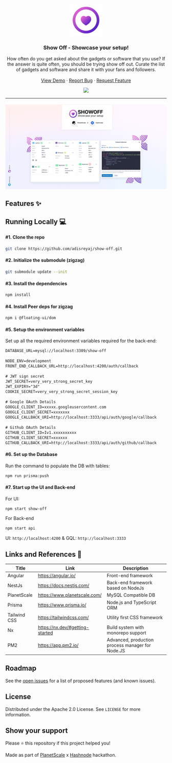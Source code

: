 <p align="center">
  <a href="https://github.com/adisreyaj/show-off">
    <img src="apps/show-off/src/assets/images/logo.svg" alt="Logo" width="100" height="100">
  </a>

<h3 align="center">Show Off - Showcase your setup!</h3>

  <p align="center">
    How often do you get asked about the gadgets or software that you use? If the answer is quite often, you should be trying show off out. Curate the list of gadgets and software and share it with your fans and followers.
    <br />
    <br />
    <a href="https://show-off.adi.so">View Demo</a>
    ·
    <a href="https://github.com/adisreyaj/show-off/issues">Report Bug</a>
    ·
    <a href="https://github.com/adisreyaj/show-off/issues">Request Feature</a>
  </p>

<p align="center">
  <img src="https://cardify.vercel.app/api/badges?border=false&borderColor=%23ddd&borderWidth=2&iconColor=&icons=angular%2Ctailwindcss%2Cnestjs%2Cplanetscale%2Cprisma%2Cgraphql%2Cnx%2Ctypescript%2Cvercel&preset=default&shadow=true&width=100">
</p>
</p>

---

<p align="center">
  <img src="apps/show-off/src/assets/images/show-off.jpeg">
</p>

## Features ✨

## Running Locally 💻

#### #1. Clone the repo

```sh
git clone https://github.com/adisreyaj/show-off.git
```

#### #2. Initialize the submodule (zigzag)

```sh
git submodule update --init
```

#### #3. Install the dependencies

```sh
npm install
```

#### #4. Install Peer deps for zigzag

```sh
npm i @floating-ui/dom
```

#### #5. Setup the environment variables

Set up all the required environment variables required for the back-end:

```
DATABASE_URL=mysql://localhost:3309/show-off

NODE_ENV=development
FRONT_END_CALLBACK_URL=http://localhost:4200/auth/callback

# JWT sign secret
JWT_SECRET=very_very_strong_secret_key
JWT_EXPIRY="3d"
COOKIE_SECRET=very_very_strong_secret_session_key

# Google OAuth Details
GOOGLE_CLIENT_ID=xxxxx.googleusercontent.com
GOOGLE_CLIENT_SECRET=xxxxxxx
GOOGLE_CALLBACK_URI=http://localhost:3333/api/auth/google/callback

# Github OAuth Details
GITHUB_CLIENT_ID=Iv1.xxxxxxxxxx
GITHUB_CLIENT_SECRET=xxxxxx
GITHUB_CALLBACK_URI=http://localhost:3333/api/auth/github/callback
```

#### #6. Set up the Database

Run the command to populate the DB with tables:

```sh
npm run prisma:push
```

#### #7. Start up the UI and Back-end

For UI:

```sh
npm start show-off
```

For Back-end

```sh
npm start api
```

UI: `http://localhost:4200` & GQL: `http://localhost:3333`

## Links and References 🔗

| Title        | Link                            | Description                                      |
|--------------|---------------------------------|--------------------------------------------------|
| Angular      | https://angular.io/             | Front-end framework                              |
| NestJs       | https://docs.nestjs.com/        | Back-end framework based on NodeJs               |
| PlanetScale      | https://www.planetscale.com/        | MySQL Compatible DB                              |
| Prisma       | https://www.prisma.io/          | Node.js and TypeScript ORM                       |
| Tailwind CSS | https://tailwindcss.com/        | Utility first CSS framework                      |
| Nx           | https://nx.dev/#getting-started | Build system with monorepo support               |
| PM2          | https://app.pm2.io/             | Advanced, production process manager for Node.JS |

## Roadmap

See the [open issues](https://github.com/adisreyaj/show-off/issues) for a list of proposed features (and known issues).

## License

Distributed under the Apache 2.0 License. See `LICENSE` for more information.

## Show your support

Please ⭐️ this repository if this project helped you!

Made as part of [PlanetScale](https://planetscale.com) x [Hashnode](https://hashnode.com) hackathon.